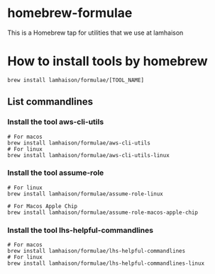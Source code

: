 # homebrew-formulae
This is a Homebrew tap for utilities that we use at lamhaison

# How to install tools by homebrew

```
brew install lamhaison/formulae/[TOOL_NAME]
```

## List commandlines

### Install the tool aws-cli-utils
```
# For macos
brew install lamhaison/formulae/aws-cli-utils
# For linux
brew install lamhaison/formulae/aws-cli-utils-linux
```

### Install the tool assume-role
```
# For linux
brew install lamhaison/formulae/assume-role-linux

# For Macos Apple Chip
brew install lamhaison/formulae/assume-role-macos-apple-chip
```


### Install the tool lhs-helpful-commandlines
```
# For macos
brew install lamhaison/formulae/lhs-helpful-commandlines
# For linux
brew install lamhaison/formulae/lhs-helpful-commandlines-linux
```
